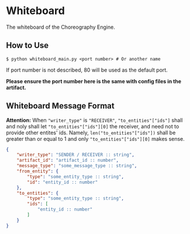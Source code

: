 # Whiteboard

The whiteboard of the Choreography Engine.

## How to Use

```shell
$ python whiteboard_main.py <port number> # Or another name
```

If port number is not described, 80 will be used as the default port.

**Please ensure the port number here is the same with config files in the artifact.**

## Whiteboard Message Format

**Attention:** When `"writer_type"` is `"RECEIVER"`, `"to_entities"["ids"]` shall and noly shall let `"to_entities"["ids"][0]` the receiver, and need not to provide other entites' ids. Namely, `len("to_entities"["ids"])` shall be greater than or equal to 1 and only `"to_entities"["ids"][0]` makes sense.

```json
{
    "writer_type": "SENDER / RECEIVER :: string",
    "artifact_id": "artifact_id :: number",
    "message_type": "some_message_type :: string",
    "from_entity": {
        "type": "some_entity_type :: string",
        "id": "entity_id :: number"
    },
    "to_entities": {
        "type": "some_entity_type :: string",
        "ids": [
            "entity_id :: number"
        ]
    }
}
```
